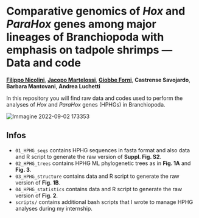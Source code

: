 # Comparative genomics of *Hox* and *ParaHox* genes among major lineages of Branchiopoda with emphasis on tadpole shrimps — Data and code
**[Filippo Nicolini](https://linktr.ee/filo.nico/)**, **[Jacopo Martelossi](https://github.com/jacopoM28/)**, **[Giobbe Forni](https://github.com/for-giobbe/)**, **Castrense Savojardo**, **Barbara Mantovani**, **Andrea Luchetti**

In this repository you will find raw data and codes used to perform the analyses of *Hox* and *ParaHox* genes (HPHGs) in Branchiopoda.

![Immagine 2022-09-02 173353](https://user-images.githubusercontent.com/72141380/188184557-dcbc7ce9-8222-4362-9dca-87f2d16e1952.png)

## Infos
- <code>01_HPHG_seqs</code> contains HPHG sequences in fasta format and also data and R script to generate the raw version of **Suppl. Fig. S2**.
- <code>02_HPHG_trees</code> contains HPHG ML phylogenetic trees as in **Fig. 1A** and **Fig. 3**.
- <code>03_HPHG_structure</code> contains data and R script to generate the raw version of **Fig. 1B**.
- <code>04_HPHG_statistics</code> contains data and R script to generate the raw version of **Fig. 2**.
- <code>scripts/</code> contains additional bash scripts that I wrote to manage HPHG analyses during my internship.
